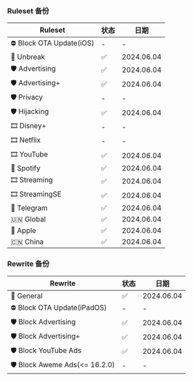 ### Ruleset 备份
 
Ruleset | 状态  | 日期
---- | ----- | ------  
⛔️ Block OTA Update(iOS) | - | - 
🔂 Unbreak | ✅ | 2024.06.04  
🛡 Advertising | ✅ | 2024.06.04 
🛡 Advertising+ | ✅ | 2024.06.04  
🛡️ Privacy | - | -
🛡️ Hijacking | ✅ | 2024.06.04  
🎞 Disney+ | - | -
🎞 Netflix | - | -  
🎞 YouTube | ✅ | 2024.06.04 
💽 Spotify | ✅ | 2024.06.04 
🎞 Streaming | ✅ | 2024.06.04 
🎞 StreamingSE | ✅ | 2024.06.04 
📨 Telegram | ✅ | 2024.06.04 
🇺🇳 Global | ✅ | 2024.06.04 
 Apple | ✅ | 2024.06.04 
🇨🇳 China | ✅ | 2024.06.04  


### Rewrite 备份

Rewrite | 状态  | 日期
---- | ----- | ------  
🔀 General | ✅ | 2024.06.04 
⛔️ Block OTA Update(iPadOS) | - | - 
🛡 Block Advertising | ✅ | 2024.06.04 
🛡 Block Advertising+ | ✅ | 2024.06.04  
🛡 Block YouTube Ads | ✅ | 2024.06.04 
🛡 Block Aweme Ads(<= 16.2.0) | - | - 
